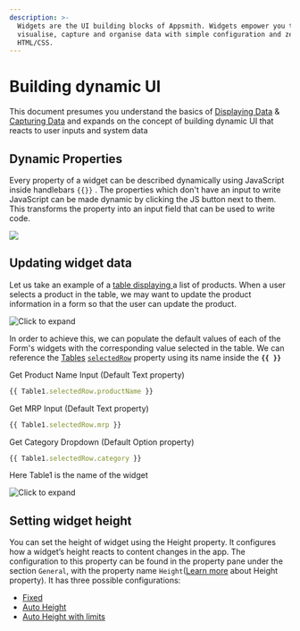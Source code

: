 ```yaml
---
description: >-
  Widgets are the UI building blocks of Appsmith. Widgets empower you to
  visualise, capture and organise data with simple configuration and zero
  HTML/CSS.
---
```


# Building dynamic UI

This document presumes you understand the basics of [Displaying Data](/core-concepts/data-access-and-binding/displaying-data-read) & [Capturing Data](/core-concepts/data-access-and-binding/capturing-data-write) and expands on the concept of building dynamic UI that reacts to user inputs and system data

<VideoEmbed host="youtube" videoId="vlx8TEuep5I" title="Dynamically Update Widget Properties" caption="Dynamically Update Widget Properties"/>

## Dynamic Properties

Every property of a widget can be described dynamically using JavaScript inside handlebars `{{}}` . The properties which don't have an input to write JavaScript can be made dynamic by clicking the JS button next to them. This transforms the property into an input field that can be used to write code.

![](</img/convert_js.gif>)

## Updating widget data

Let us take an example of a [table displaying ](/reference/widgets/table/#table-data)a list of products. When a user selects a product in the table, we may want to update the product information in a form so that the user can update the product.

![Click to expand](</img/table_form.gif>)

In order to achieve this, we can populate the default values of each of the Form's widgets with the corresponding value selected in the table. We can reference the [Tables](/reference/widgets/table/#binding-properties) [`selectedRow`](/reference/widgets/table/#selectedrows) property using its name inside the **`{{ }}`**

Get Product Name Input (Default Text property)

```javascript
{{ Table1.selectedRow.productName }}
```

Get MRP Input (Default Text property)

```javascript
{{ Table1.selectedRow.mrp }}
```

Get Category Dropdown (Default Option property)

```javascript
{{ Table1.selectedRow.category }}
```

Here Table1 is the name of the widget

![Click to expand](</img/form_-_table.gif>)

## Setting widget height
You can set the height of widget using the Height property. It configures how a widget’s height reacts to content changes in the app. The configuration to this property can be found in the property pane under the section `General`, with the property name `Height`([Learn more](/reference/widgets/#height) about Height property). It has three possible configurations:
- [Fixed](/reference/widgets/#fixed)
- [Auto Height](/reference/widgets/#auto-height)
- [Auto Height with limits](/reference/widgets/#auto-height-with-limits)

